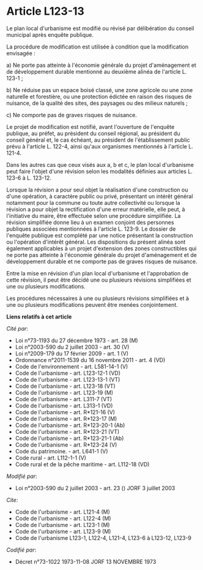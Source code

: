# Article L123-13

Le plan local d'urbanisme est modifié ou révisé par délibération du conseil municipal après enquête publique.

La procédure de modification est utilisée à condition que la modification envisagée :

a) Ne porte pas atteinte à l'économie générale du projet d'aménagement et de développement durable mentionné au deuxième
alinéa de l'article L. 123-1 ;

b) Ne réduise pas un espace boisé classé, une zone agricole ou une zone naturelle et forestière, ou une protection édictée en
raison des risques de nuisance, de la qualité des sites, des paysages ou des milieux naturels ;

c) Ne comporte pas de graves risques de nuisance.

Le projet de modification est notifié, avant l'ouverture de l'enquête publique, au préfet, au président du conseil régional,
au président du conseil général et, le cas échéant, au président de l'établissement public prévu à l'article L. 122-4, ainsi
qu'aux organismes mentionnés à l'article L. 121-4.

Dans les autres cas que ceux visés aux a, b et c, le plan local d'urbanisme peut faire l'objet d'une révision selon les
modalités définies aux articles L. 123-6 à L. 123-12.

Lorsque la révision a pour seul objet la réalisation d'une construction ou d'une opération, à caractère public ou privé,
présentant un intérêt général notamment pour la commune ou toute autre collectivité ou lorsque la révision a pour objet la
rectification d'une erreur matérielle, elle peut, à l'initiative du maire, être effectuée selon une procédure simplifiée. La
révision simplifiée donne lieu à un examen conjoint des personnes publiques associées mentionnées à l'article L. 123-9. Le
dossier de l'enquête publique est complété par une notice présentant la construction ou l'opération d'intérêt général. Les
dispositions du présent alinéa sont également applicables à un projet d'extension des zones constructibles qui ne porte pas
atteinte à l'économie générale du projet d'aménagement et de développement durable et ne comporte pas de graves risques de
nuisance.

Entre la mise en révision d'un plan local d'urbanisme et l'approbation de cette révision, il peut être décidé une ou
plusieurs révisions simplifiées et une ou plusieurs modifications.

Les procédures nécessaires à une ou plusieurs révisions simplifiées et à une ou plusieurs modifications peuvent être menées
conjointement.

**Liens relatifs à cet article**

_Cité par_:

  - Loi n°73-1193 du 27 décembre 1973 - art. 28 (M)
  - Loi n°2003-590 du 2 juillet 2003 - art. 30 (V)
  - Loi n°2009-179 du 17 février 2009 - art. 1 (V)
  - Ordonnance n°2011-1539 du 16 novembre 2011 - art. 4 (VD)
  - Code de l'environnement - art. L581-14-1 (V)
  - Code de l'urbanisme - art. L123-12-1 (VD)
  - Code de l'urbanisme - art. L123-13-1 (VT)
  - Code de l'urbanisme - art. L123-18 (VT)
  - Code de l'urbanisme - art. L123-19 (M)
  - Code de l'urbanisme - art. L311-7 (VT)
  - Code de l'urbanisme - art. L313-1 (VD)
  - Code de l'urbanisme - art. R*121-16 (V)
  - Code de l'urbanisme - art. R*123-17 (M)
  - Code de l'urbanisme - art. R*123-20-1 (Ab)
  - Code de l'urbanisme - art. R*123-21 (VT)
  - Code de l'urbanisme - art. R*123-21-1 (Ab)
  - Code de l'urbanisme - art. R*123-24 (V)
  - Code du patrimoine. - art. L641-1 (V)
  - Code rural - art. L112-1-1 (V)
  - Code rural et de la pêche maritime - art. L112-18 (VD)

_Modifié par_:

  - Loi n°2003-590 du 2 juillet 2003 - art. 23 () JORF 3 juillet 2003

_Cite_:

  - Code de l'urbanisme - art. L121-4 (M)
  - Code de l'urbanisme - art. L122-4 (M)
  - Code de l'urbanisme - art. L123-1 (M)
  - Code de l'urbanisme - art. L123-9 (M)
  - Code de l'urbanisme L123-1, L122-4, L121-4, L123-6 à L123-12, L123-9

_Codifié par_:

  - Décret n°73-1022 1973-11-08 JORF 13 NOVEMBRE 1973
